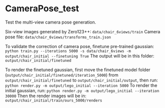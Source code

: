 # CameraPose_test
Test the multi-view camera pose generation.

Six-view images generated by Zero123++:
`data/chair_6views/train`
Camera pose file:
`data/chair_6views/transforms_train.json`

To validate the correction of camera pose, finetune pre-trained gaussian:
`python train.py --iterations 5000 -s data/chair_6views -m output/chair_initial --finetuning True`
The output will be in this folder: `output/chair_initial/finetuned`

To render the finetuned gaussian, first move the finetuned model folder (`output/chair_initial/finetuned/iteration_5000`) from `output/chair_initial/finetuned` to `output/chair_initial/output`, then run:
`python render.py -m output/lego_initial --iteration 5000`
To render the initial gaussian, run:
`python render.py -m output/lego_initial --iteration 30000`
Then the render images will be in:
`output/chair_initial/train/ours_5000/renders`
